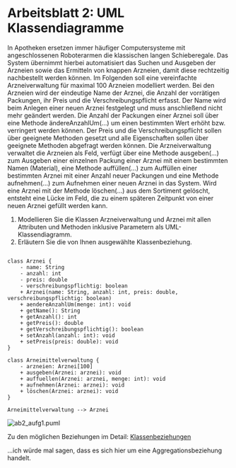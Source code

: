 # Arbeitsblatt 2: UML Klassendiagramme

In Apotheken ersetzen immer häufiger Computersysteme mit angeschlossenen Roboterarmen die klassischen langen
Schieberegale. Das System übernimmt hierbei automatisiert das Suchen und Ausgeben der Arzneien sowie das Ermitteln
von knappen Arzneien, damit diese rechtzeitig nachbestellt werden können. Im Folgenden soll eine vereinfachte
Arzneiverwaltung für maximal 100 Arzneien modelliert werden. Bei den Arzneien wird der eindeutige Name der Arznei,
die Anzahl der vorrätigen Packungen, ihr Preis und die Verschreibungspflicht erfasst. Der Name wird beim Anlegen 
einer neuen Arznei festgelegt und muss anschließend nicht mehr geändert werden. Die Anzahl der Packungen einer
Arznei soll über eine Methode ändereAnzahlUm(…) um einen bestimmten Wert erhöht bzw. verringert werden können.
Der Preis und die Verschreibungspflicht sollen über geeignete Methoden gesetzt und alle Eigenschaften sollen über
geeignete Methoden abgefragt werden können. Die Arzneiverwaltung verwaltet die Arzneien als Feld, verfügt über
eine Methode ausgeben(…) zum Ausgeben einer einzelnen Packung einer Arznei mit einem bestimmten Namen (Material),
eine Methode auffüllen(…) zum Auffüllen einer bestimmten Arznei mit einer Anzahl neuer Packungen und eine Methode
aufnehmen(…) zum Aufnehmen einer neuen Arznei in das System. Wird eine Arznei mit der Methode löschen(…) aus dem
Sortiment gelöscht, entsteht eine Lücke im Feld, die zu einem späteren Zeitpunkt von einer neuen Arznei gefüllt
werden kann.

1) Modellieren Sie die Klassen Arzneiverwaltung und Arznei mit allen Attributen und Methoden inklusive Parametern als UML-Klassendiagramm.
2) Erläutern Sie die von Ihnen ausgewählte Klassenbeziehung.

```puml

class Arznei {
    - name: String
    - anzahl: int
    - preis: double
    - verschreibungspflichtig: boolean
    + Arznei(name: String, anzahl: int, preis: double, verschreibungspflichtig: boolean)
    + aendereAnzahlUm(menge: int): void
    + getName(): String
    + getAnzahl(): int
    + getPreis(): double
    + getVerschreibungspflichtig(): boolean
    + setAnzahl(anzahl: int): void
    + setPreis(preis: double): void
}

class Arneimittelverwaltung {
    - arzneien: Arznei[100]
    + ausgeben(Arznei: arznei): void
    + auffuellen(Arznei: arznei, menge: int): void
    + aufnehmen(Arznei: arznei): void
    + löschen(Arznei: arznei): void
}

Arneimittelverwaltung --> Arznei

```
![ab2_aufg1.puml](ab2_aufg1.puml)

Zu den möglichen Beziehungen im Detail:
[Klassenbeziehungen](https://blog.visual-paradigm.com/de/what-are-the-six-types-of-relationships-in-uml-class-diagrams/)

...ich würde mal sagen, dass es sich hier um eine Aggregationsbeziehung handelt.